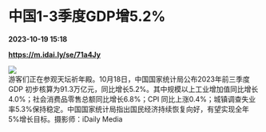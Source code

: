 # 中国1-3季度GDP增5.2%

**2023-10-19 15:18**

**https://m.idai.ly/se/71a4Jy**

![](http://pic.yupoo.com/fotomag/b0fcda6e/68139f48.jpg)  
游客们正在参观天坛祈年殿。10月18日，中国国家统计局公布2023年前三季度 GDP 初步核算为91.3万亿元，同比增长5.2%。其中规模以上工业增加值同比增长4.0%；社会消费品零售总额同比增长6.8%；CPI 同比上涨0.4%；城镇调查失业率5.3%保持稳定。中国国家统计局指出国民经济持续恢复向好，有望实现全年5%增长目标。摄影师：iDaily Media